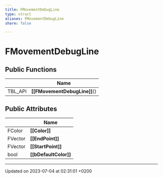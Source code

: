 ```yaml
---
title: FMovementDebugLine
type: struct
aliases: FMovementDebugLine
share: false

---
```


# FMovementDebugLine





## Public Functions

|                | Name           |
| -------------- | -------------- |
| TBL_API | **[[FMovementDebugLine]]**() |

## Public Attributes

|                | Name           |
| -------------- | -------------- |
| FColor | **[[Color]]**  |
| FVector | **[[EndPoint]]**  |
| FVector | **[[StartPoint]]**  |
| bool | **[[bDefaultColor]]**  |

-------------------------------

Updated on 2023-07-04 at 02:31:01 +0200